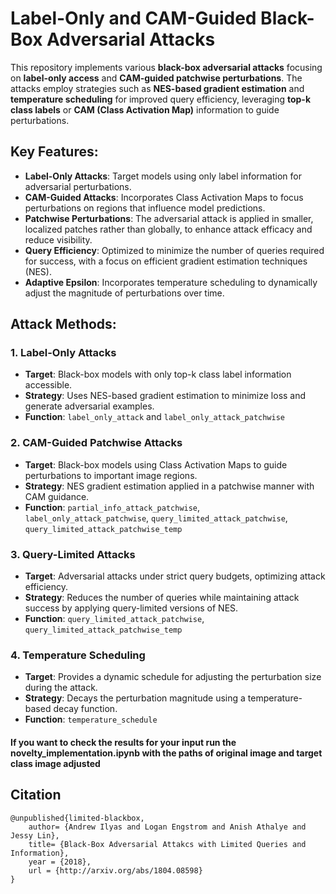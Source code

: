 # Label-Only and CAM-Guided Black-Box Adversarial Attacks

This repository implements various **black-box adversarial attacks** focusing on **label-only access** and **CAM-guided patchwise perturbations**. The attacks employ strategies such as **NES-based gradient estimation** and **temperature scheduling** for improved query efficiency, leveraging **top-k class labels** or **CAM (Class Activation Map)** information to guide perturbations.

## Key Features:
- **Label-Only Attacks**: Target models using only label information for adversarial perturbations.
- **CAM-Guided Attacks**: Incorporates Class Activation Maps to focus perturbations on regions that influence model predictions.
- **Patchwise Perturbations**: The adversarial attack is applied in smaller, localized patches rather than globally, to enhance attack efficacy and reduce visibility.
- **Query Efficiency**: Optimized to minimize the number of queries required for success, with a focus on efficient gradient estimation techniques (NES).
- **Adaptive Epsilon**: Incorporates temperature scheduling to dynamically adjust the magnitude of perturbations over time.

## Attack Methods:

### 1. **Label-Only Attacks**
   - **Target**: Black-box models with only top-k class label information accessible.
   - **Strategy**: Uses NES-based gradient estimation to minimize loss and generate adversarial examples.
   - **Function**: `label_only_attack` and `label_only_attack_patchwise`

### 2. **CAM-Guided Patchwise Attacks**
   - **Target**: Black-box models using Class Activation Maps to guide perturbations to important image regions.
   - **Strategy**: NES gradient estimation applied in a patchwise manner with CAM guidance.
   - **Function**: `partial_info_attack_patchwise`, `label_only_attack_patchwise`, `query_limited_attack_patchwise`, `query_limited_attack_patchwise_temp`

### 3. **Query-Limited Attacks**
   - **Target**: Adversarial attacks under strict query budgets, optimizing attack efficiency.
   - **Strategy**: Reduces the number of queries while maintaining attack success by applying query-limited versions of NES.
   - **Function**: `query_limited_attack_patchwise`, `query_limited_attack_patchwise_temp`

### 4. **Temperature Scheduling**
   - **Target**: Provides a dynamic schedule for adjusting the perturbation size during the attack.
   - **Strategy**: Decays the perturbation magnitude using a temperature-based decay function.
   - **Function**: `temperature_schedule`

#### If you want to check the results for your input run the novelty_implementation.ipynb with the paths of original image and target class image adjusted

## Citation
```
@unpublished{limited-blackbox,
    author= {Andrew Ilyas and Logan Engstrom and Anish Athalye and Jessy Lin},
    title= {Black-Box Adversarial Attakcs with Limited Queries and Information},
    year = {2018},
    url = {http://arxiv.org/abs/1804.08598}
}
```
